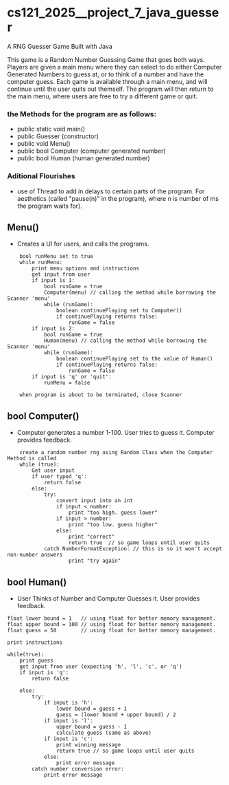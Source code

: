 # cs121_2025__project_7_java_guesser
A RNG Guesser Game Built with Java

This game is a Random Number Guessing Game that goes both ways. 
Players are given a main menu where they can select to do either Computer Generated Numbers to guess at, 
or to think of a number and have the computer guess. 
Each game is available through a main menu, 
and will continue until the user quits out themself. 
The program will then return to the main menu, 
where users are free to try a different game or quit.


### the Methods for the program are as follows:
* public static void main()
* public Guesser (constructor)
* public void Menu()
* public bool Computer (computer generated number)
* public bool Human (human generated number)

### Aditional Flourishes
* use of Thread to add in delays to certain parts of the program. For aesthetics (called "pause(n)" in the program), where n is number of ms the program waits for).


## Menu()
* Creates a UI for users, and calls the programs.
```
    bool runMenu set to true
    while runMenu:
        print menu options and instructions
        get input from user
        if input is 1:
            bool runGame = true
            Computer(menu) // calling the method while borrowing the Scanner 'menu'
            while (runGame):
                boolean continuePlaying set to Computer()
                if continuePlaying returns false:
                    runGame = false
        if input is 2:
            bool runGame = true
            Human(menu) // calling the method while borrowing the Scanner 'menu'
            while (runGame):
                boolean continuePlaying set to the value of Human()
                if continuePlaying returns false:
                    runGame = false
        if input is 'q' or 'quit':
            runMenu = false

    when program is about to be terminated, close Scanner
```

## bool Computer()
* Computer generates a number 1-100. User tries to guess it. Computer provides feedback.
```
    create a random number rng using Random Class when the Computer Method is called
    while (true):
        Get user input
        if user typed 'q':
            return false
        else:
            try:
                convert input into an int
                if input < number:
                    print "too high. guess lower"
                if input > number:
                    print "too low. guess higher"
                else:
                    print "correct"
                    return true  // so game loops until user quits
            catch NumberFormatException: // this is so it won't accept non-number answers
                    print "try again"

```

## bool Human()
* User Thinks of Number and Computer Guesses it. User provides feedback.
```
float lower bound = 1   // using float for better memory management.
float upper bound = 100 // using float for better memory management.
float guess = 50        // using float for better memory management.

print instructions

while(true):
    print guess
    get input from user (expecting 'h', 'l', 'c', or 'q')
    if input is 'q':
        return false
    
    else:
        try:
            if input is 'h':
                lower bound = guess + 1
                guess = (lower bound + upper bound) / 2
            if input is 'l':
                upper bound = guess - 1
                calculate guess (same as above)
            if input is 'c':
                print winning message
                return true // so game loops until user quits
            else:
                print error message
        catch number conversion error:
            print error message

```